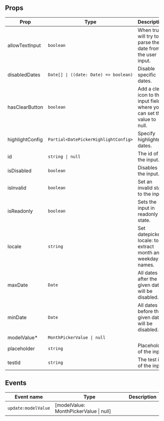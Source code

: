<!-- This file is automatically generated, do not edit manually. -->

<script setup>
import AppMonthPickerPlayground from './AppMonthPickerPlayground.vue'
</script>

<AppMonthPickerPlayground />

## Props

| Prop | Type | Description | Default |
| ---- | ---- | ----------- | ------- |
| allowTextInput | `boolean` | When true, will try to parse the date from the user input. | `false` |
| disabledDates | `Date[] \| ((date: Date) => boolean)` | Disable specific dates. |  |
| hasClearButton | `boolean` | Add a clear icon to the input field where you can set the value to null. | `false` |
| highlightConfig | `Partial<DatePickerHighlightConfig>` | Specify highlighted dates. |  |
| id | `string \| null` | The id of the input. |  |
| isDisabled | `boolean` | Disables the input. | `false` |
| isInvalid | `boolean` | Set an invalid state to the input. | `false` |
| isReadonly | `boolean` | Sets the input in readonly state. |  |
| locale | `string` | Set datepicker locale: to extract month and weekday names. | `"nl"` |
| maxDate | `Date` | All dates after the given date will be disabled. |  |
| minDate | `Date` | All dates before the given date will be disabled. |  |
| modelValue* | `MonthPickerValue \| null` |  |  |
| placeholder | `string` | Placeholder of the input. |  |
| testId | `string` | The test id of the input. |  |


## Events

| Event name | Type | Description |
| ---------- | ---- | ----------- |
| `update:modelValue` | [modelValue: MonthPickerValue \| null] |  |

